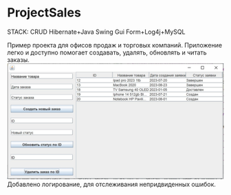 # ProjectSales
STACK: CRUD Hibernate+Java Swing Gui Form+Log4j+MySQL

Пример проекта для офисов продаж и торговых компаний. Приложение легко и доступно помогает
создавать, удалять, обновлять и читать заказы. 
<br>
![Image alt](https://github.com/pkhramov11/projectsales/raw/master/pic1.JPG)
<br>
Добавлено логирование, для отслеживания непридвиденных ошибок.
